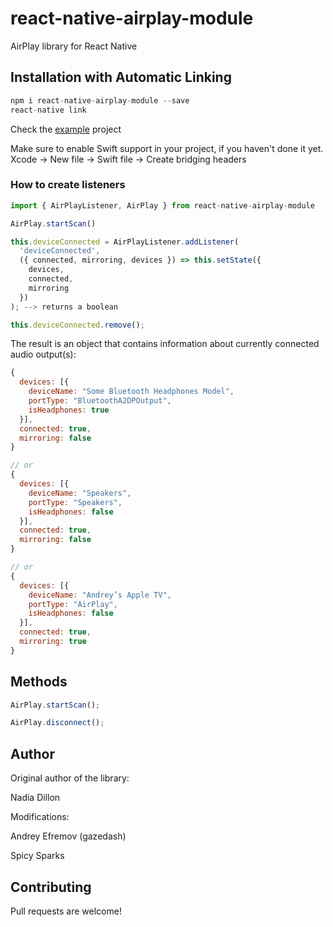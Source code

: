 # react-native-airplay-module

AirPlay library for React Native

## Installation with Automatic Linking

```js
npm i react-native-airplay-module --save
react-native link
```

Check the [example](https://github.com/Spicy-Sparks/react-native-airplay-module/blob/main/example/src/App.tsx) project

Make sure to enable Swift support in your project, if you haven't done it yet.
Xcode -> New file -> Swift file -> Create bridging headers

### How to create listeners

```js
import { AirPlayListener, AirPlay } from react-native-airplay-module

AirPlay.startScan()

this.deviceConnected = AirPlayListener.addListener(
  'deviceConnected',
  ({ connected, mirroring, devices }) => this.setState({
    devices,
    connected,
    mirroring
  })
); --> returns a boolean

this.deviceConnected.remove();
```

The result is an object that contains information about currently connected audio output(s):

```js
{
  devices: [{
    deviceName: "Some Bluetooth Headphones Model",
    portType: "BluetoothA2DPOutput",
    isHeadphones: true
  }],
  connected: true,
  mirroring: false
}

// or
{
  devices: [{
    deviceName: "Speakers",
    portType: "Speakers",
    isHeadphones: false
  }],
  connected: true,
  mirroring: false
}

// or
{
  devices: [{
    deviceName: "Andrey’s Apple TV",
    portType: "AirPlay",
    isHeadphones: false
  }],
  connected: true,
  mirroring: true
}
```

## Methods

```js
AirPlay.startScan();

AirPlay.disconnect();
```

## Author

Original author of the library:

Nadia Dillon

Modifications:

Andrey Efremov (gazedash)

Spicy Sparks

## Contributing

Pull requests are welcome!
